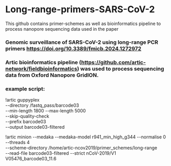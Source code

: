 # Long-range-primers-SARS-CoV-2

This github contains primer-schemes as well as bioinformatics pipeline to process nanopore sequencing data used in the paper 
### Genomic surveillance of SARS-CoV-2 using long-range PCR primers https://doi.org/10.3389/fmicb.2024.1272972


### Artic bioinformatics pipeline (https://github.com/artic-network/fieldbioinformatics) was used to process sequencing data from Oxford Nanopore GridION.


### example script:

!artic guppyplex \
--directory /fastq_pass/barcode03 \
--min-length 1800 --max-length 5000 \
--skip-quality-check \
--prefix barcode03 \
--output barcode03-filtered


!artic minion --medaka --medaka-model r941_min_high_g344 --normalise 0 \
--threads 4 \
--scheme-directory /home/artic-ncov2019/primer_schemes/long-range \
--read-file barcode03-filtered --strict nCoV-2019/V1 V05476_barcode03_11.6
